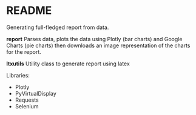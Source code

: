 README
======

Generating full-fledged report from data.

**report**
Parses data, plots the data using Plotly (bar charts)
and Google Charts (pie charts) then downloads an image
representation of the charts for the report.

**ltxutils**
Utility class to generate report using latex


Libraries:

* Plotly
* PyVirtualDisplay
* Requests
* Selenium